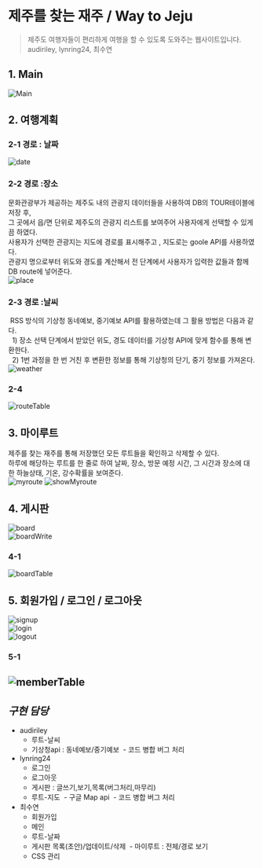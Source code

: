 # 제주를 찾는 재주 / Way to Jeju
>제주도 여행자들이 편리하게 여행을 할 수 있도록 도와주는 웹사이트입니다. <br>
>audiriley, lynring24, 최수연

## 1. Main
![Main](./capture/main.gif)

## 2. 여행계획

### 2-1 경로 : 날짜
![date](./capture/date.png)

### 2-2 경로 :장소
문화관광부가 제공하는 제주도 내의 관광지 데이터들을 사용하여 DB의 TOUR테이블에 저장 후,<br>
그 곳에서 읍/면 단위로 제주도의 관광지 리스트를 보여주어 사용자에게 선택할 수 있게끔 하였다.<br>
사용자가 선택한 관광지는 지도에 경로를 표시해주고 , 지도로는 goole API를 사용하였다.<br>
관광지 명으로부터 위도와 경도를 계산해서 전 단계에서 사용자가 입력한 값들과 함께 DB route에 넣어준다. <br>
![place](./capture/map.PNG)

### 2-3 경로 :날씨
  RSS 방식의 기상청 동네예보, 중기예보 API를 활용하였는데 그 활용 방법은 다음과 같다.<br>
  &nbsp;&nbsp;1) 장소 선택 단계에서 받았던 위도, 경도 데이터를 기상청 API에 맞게 함수를 통해 변환한다.<br>
  &nbsp;&nbsp;2) 1번 과정을 한 번 거친 후 변환한 정보를 통해 기상청의 단기, 중기 정보를 가져온다.
![weather](./capture/showWeather.PNG)
### 2-4
![routeTable](./capture/routeTable.PNG)

## 3. 마이루트
제주를 찾는 재주를 통해 저장했던 모든 루트들을 확인하고 삭제할 수 있다.<br>
하루에 해당하는 루트를 한 줄로 하여 날짜, 장소, 방문 예정 시간, 그 시간과 장소에 대한 하늘상태, 기온, 강수확률을 보여준다. <br>
![myroute](./capture/myroute.PNG)
![showMyroute](./capture/showMyroute.PNG)

## 4. 게시판
![board](./capture/board.PNG)<br>
![boardWrite](./capture/boardWrite.PNG)
### 4-1
![boardTable](./capture/boardTable.PNG)

## 5. 회원가입 / 로그인 / 로그아웃
![signup](./capture/signup.PNG)<br>
![login](./capture/login.PNG)<br>
![logout](./capture/logoutCheck.PNG) 

### 5-1
![memberTable](./capture/memberTable.PNG)
---

## *구현 담당*
* audiriley 
  - 루트-날씨
  - 기상청api : 동네예보/중기예보
  - 코드 병합 버그 처리
* lynring24 
  - 로그인
  - 로그아웃
  - 게시판 :  글쓰기,보기,목록(버그처리,마무리)
  - 루트-지도
  - 구글 Map api
  - 코드 병합 버그 처리
* 최수연
  - 회원가입
  - 메인
  - 루트-날짜
  - 게시판 목록(초안)/업데이트/삭제
  - 마이루트 : 전체/경로 보기 
  - CSS 관리


